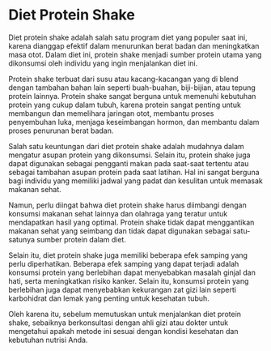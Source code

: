# Diet Protein Shake

Diet protein shake adalah salah satu program diet yang populer saat ini, karena dianggap efektif dalam menurunkan berat badan dan meningkatkan masa otot. Dalam diet ini, protein shake menjadi sumber protein utama yang dikonsumsi oleh individu yang ingin menjalankan diet ini.

Protein shake terbuat dari susu atau kacang-kacangan yang di blend dengan tambahan bahan lain seperti buah-buahan, biji-bijian, atau tepung protein lainnya. Protein shake sangat berguna untuk memenuhi kebutuhan protein yang cukup dalam tubuh, karena protein sangat penting untuk membangun dan memelihara jaringan otot, membantu proses penyembuhan luka, menjaga keseimbangan hormon, dan membantu dalam proses penurunan berat badan.

Salah satu keuntungan dari diet protein shake adalah mudahnya dalam mengatur asupan protein yang dikonsumsi. Selain itu, protein shake juga dapat digunakan sebagai pengganti makan pada saat-saat tertentu atau sebagai tambahan asupan protein pada saat latihan. Hal ini sangat berguna bagi individu yang memiliki jadwal yang padat dan kesulitan untuk memasak makanan sehat.

Namun, perlu diingat bahwa diet protein shake harus diimbangi dengan konsumsi makanan sehat lainnya dan olahraga yang teratur untuk mendapatkan hasil yang optimal. Protein shake tidak dapat menggantikan makanan sehat yang seimbang dan tidak dapat digunakan sebagai satu-satunya sumber protein dalam diet.

Selain itu, diet protein shake juga memiliki beberapa efek samping yang perlu diperhatikan. Beberapa efek samping yang dapat terjadi adalah konsumsi protein yang berlebihan dapat menyebabkan masalah ginjal dan hati, serta meningkatkan risiko kanker. Selain itu, konsumsi protein yang berlebihan juga dapat menyebabkan kekurangan zat gizi lain seperti karbohidrat dan lemak yang penting untuk kesehatan tubuh.

Oleh karena itu, sebelum memutuskan untuk menjalankan diet protein shake, sebaiknya berkonsultasi dengan ahli gizi atau dokter untuk mengetahui apakah metode ini sesuai dengan kondisi kesehatan dan kebutuhan nutrisi Anda.
